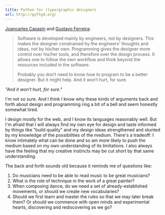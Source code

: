 ```yaml
---
title: Python for (typo)graphic designers
url: http://pyftgd.org/
---
```


[Joancarles Casasín](http://casasin.com/) and [Gustavo Ferreira](http://hipertipo.com/):

> Software is developed mainly by engineers, not by designers. This makes the designer constrained by the engineers’ thoughts and ideas, not by his/her own. Programming gives the designer more control over his/her tools, and therefore over the design process. It allows one to follow the own workflow and think beyond the resources included in the software.
>
> Probably you don’t need to know how to program to be a better designer. But it might help. And it won’t hurt, for sure.

<em>"And it won’t hurt, for sure."</em>

I'm not so sure. And I think I know why these kinds of arguments back and forth about design and programming ring a bit of a bell and seem honestly somewhat tired.

I design mostly for the web, and I know its languages reasonably well. But I'm afraid that I will always find my own eye for design and taste informed by things like "build quality" and my design ideas strengthened and stunted by my knowledge of the possibilities of the medium. There's a tradeoff: I know intimately what can be done and so am more likely to push the medium based on my own understanding of its limitations. I also always have the feeling that my creative instincts may be cut short by that same understanding.

The back and forth sounds old because it reminds me of questions like:

1. Do musicians need to be able to read music to be great musicians?
2. What is the role of technique in the work of a great painter?
3. When composing dance, do we need a set of already-established movements, or should we create new vocabularies?
4. Should we first learn and master the rules so that we may later break them? Or should we commence with open minds and experimental hearts, discovering and rediscovering as we go?